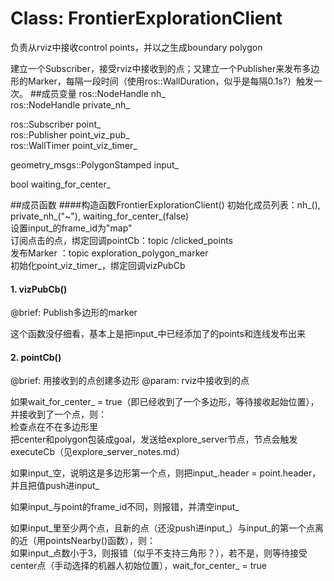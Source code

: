# Class: FrontierExplorationClient
负责从rviz中接收control points，并以之生成boundary polygon  

建立一个Subscriber，接受rviz中接收到的点；又建立一个Publisher来发布多边形的Marker，每隔一段时间（使用ros::WallDuration，似乎是每隔0.1s?）触发一次。
##成员变量
ros::NodeHandle nh_  
ros::NodeHandle private_nh_  

ros::Subscriber point_  
ros::Publisher point_viz_pub_  
ros::WallTimer point_viz_timer_  

geometry_msgs::PolygonStamped input_  

bool waiting_for_center_  

##成员函数
####构造函数FrontierExplorationClient()
初始化成员列表：nh_(), private_nh_("~"), waiting_for_center_(false)    
设置input_的frame_id为"map"   
订阅点击的点，绑定回调pointCb：topic /clicked_points    
发布Marker ：topic exploration_polygon_marker  
初始化point_viz_timer_，绑定回调vizPubCb  

#### 1. vizPubCb()
@brief: Publish多边形的marker  

这个函数没仔细看，基本上是把input_中已经添加了的points和连线发布出来

#### 2. pointCb()
@brief: 用接收到的点创建多边形
@param: rviz中接收到的点

如果wait_for_center_ = true（即已经收到了一个多边形，等待接收起始位置），并接收到了一个点，则：  
检查点在不在多边形里  
把center和polygon包装成goal，发送给explore_server节点，节点会触发executeCb（见explore_server_notes.md）  


如果input_空，说明这是多边形第一个点，则把input_.header = point.header，并且把值push进input_  

如果input_与point的frame_id不同，则报错，并清空input_

如果input_里至少两个点，且新的点（还没push进input_）与input_的第一个点离的近（用pointsNearby()函数），则：  
如果input_点数小于3，则报错（似乎不支持三角形？），若不是，则等待接受center点（手动选择的机器人初始位置），wait_for_center_ = true

